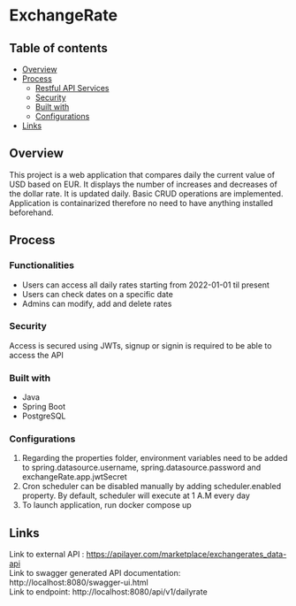 # ExchangeRate

## Table of contents

- [Overview](#overview)
- [Process](#process)
  - [Restful API Services](#restful-api-services)
  - [Security](#security)
  - [Built with](#built-with)
  - [Configurations](#configurations)
- [Links](#links)


## Overview
This project is a web application that compares daily the current value of USD based on EUR. It displays the number of increases and decreases of the dollar rate. It is updated daily.
Basic CRUD operations are implemented.
Application is containarized therefore no need to have anything installed beforehand.

## Process
  ### Functionalities
  - Users can access all daily rates starting from 2022-01-01 til present
  - Users can check dates on a specific date
  - Admins can modify, add and delete rates
    
  ### Security
  Access is secured using JWTs, signup or signin is required to be able to access the API
  
  ### Built with
  - Java
  - Spring Boot
  - PostgreSQL
  
  ### Configurations
  1. Regarding the properties folder, environment variables need to be added to spring.datasource.username, spring.datasource.password and exchangeRate.app.jwtSecret
  2. Cron scheduler can be disabled manually by adding scheduler.enabled property. By default, scheduler will execute at 1 A.M every day
  3. To launch application, run docker compose up 
  
  
  ## Links
  Link to external API : https://apilayer.com/marketplace/exchangerates_data-api <br>
  Link to swagger generated API documentation: http://localhost:8080/swagger-ui.html <br>
  Link to endpoint: http://localhost:8080/api/v1/dailyrate
  
